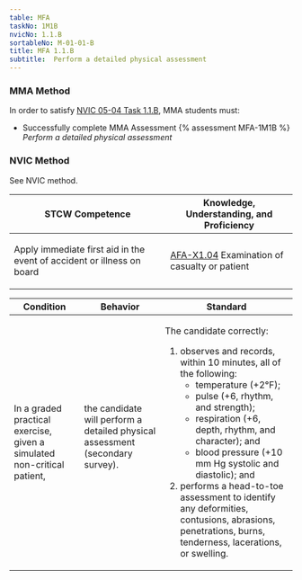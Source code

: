 ```yaml
---
table: MFA
taskNo: 1M1B
nvicNo: 1.1.B 
sortableNo: M-01-01-B
title: MFA 1.1.B 
subtitle:  Perform a detailed physical assessment
---
```



### MMA Method

In order to satisfy  [NVIC 05-04  Task  1.1.B]({{site.baseurl}}/assets/images/nvic-05-04.pdf), MMA students must:

* Successfully complete MMA Assessment {% assessment MFA-1M1B %} *Perform a detailed physical assessment*


### NVIC Method

<a onclick="togglevisibility('nvic_methods')" >See NVIC method.</a>

<div id='nvic_methods' class='hide'>

<table>
<thead>
<tr>
<th class='forty'> STCW Competence </th>
<th class='sixty'> Knowledge, Understanding, and Proficiency </th>
</tr>
</thead>




<tbody>
<tr><td markdown='1'>

Apply immediate first aid in the event of accident or illness on board

</td><td markdown='1'>

[AFA-X1.04]({{site.baseurl}}/tables/641.html#AFA-X1.04) Examination of casualty or patient

</td></tr>


</tbody>
</table>


<table>
<thead>
<tr><th class='twenty'>  Condition </th><th class='twenty'> Behavior </th><th  class='sixty'>Standard </th></tr>
</thead>
<tbody >



<tr><td markdown='1'>

In a graded practical exercise, given a simulated non-critical patient,

</td><td markdown='1'>

the candidate will perform a detailed physical assessment (secondary survey).

<br>

<div class="tooltip">
<span class="tooltiptext">
</span>
</div>


</td><td markdown='1'>

The candidate correctly:

1.  observes and records, within 10 minutes, all of the following:  
    * temperature (+2°F);  
    * pulse (+6, rhythm, and strength);  
    * respiration (+6, depth, rhythm, and character); and  
    * blood pressure (+10 mm Hg systolic and diastolic); and  
2.   performs a head-to-toe assessment to identify any deformities, contusions, abrasions, penetrations, burns, tenderness, lacerations, or swelling.

</td></tr>
</tbody>
</table>
</div>
